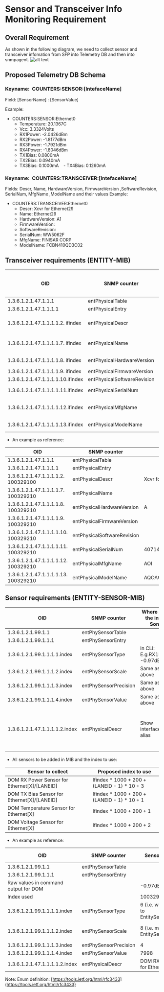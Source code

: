 # Sensor and Transceiver Info Monitoring Requirement
## Overall Requirement
As shown in the following diagram, we need to collect sensor and transceiver infomation from SFP into Telemetry DB and then into snmpagent.
![alt text](https://github.com/Azure/SONiC/blob/gh-pages/doc/SensorMonitor.PNG)

## Proposed Telemetry DB Schema    
### Keyname:  COUNTERS:SENSOR:[IntefaceName]
Field: [SensorName] : [SensorValue]

Example: 
- COUNTERS:SENSOR:Ethernet0
    - Temperature: 20.1367C
    - Vcc: 3.3324Volts
    - RX1Power: -2.0426dBm
    - RX2Power: -1.8177dBm
    - RX3Power: -1.7921dBm
    - RX4Power: -1.8046dBm 
    - TX1Bias: 0.0800mA
    - TX2Bias: 0.0940mA
    - TX3Bias: 0.1000mA
    - TX4Bias: 0.1260mA
    
### Keyname:  COUNTERS:TRANSCEIVER:[IntefaceName]
Fields: Descr, Name, HardwareVersion, FirmwareVersion ,SoftwareRevision, SerialNum, MfgName ,ModelName and their values
Example:
- COUNTERS:TRANSCEIVER:Ethernet0
    - Descr: Xcvr for Ethernet29
    - Name: Ethernet29
    - HardwareVersion: A1
    - FirmwareVersion:
    - SoftwareRevision:
    - SerialNum: WW5062F
    - MfgName: FINISAR CORP
    - ModelName: FCBN410QD3C02

## Transceiver requirements (ENTITY-MIB)

| OID | SNMP counter | Where to get the info in Sonic. | Example: |
| --- | --- | --- | --- |
| 1.3.6.1.2.1.47.1.1.1 | entPhysicalTable |   |   |
| 1.3.6.1.2.1.47.1.1.1.1 | entPhysicalEntry |   |   |
| 1.3.6.1.2.1.47.1.1.1.1.2. ifindex | entPhysicalDescr | Show interfaces alias | Xcvr for Ethernet29 |
| 1.3.6.1.2.1.47.1.1.1.1.7. ifindex | entPhysicalName | Show interfaces alias | Ethernet29/1 |
| 1.3.6.1.2.1.47.1.1.1.1.8. ifindex | entPhysicalHardwareVersion | Vendor Rev in CLI | A1 |
| 1.3.6.1.2.1.47.1.1.1.1.9. ifindex | entPhysicalFirmwareVersion | Skipped |   |
| 1.3.6.1.2.1.47.1.1.1.1.10.ifindex | entPhysicalSoftwareRevision | Skipped |   |
| 1.3.6.1.2.1.47.1.1.1.1.11.ifindex | entPhysicalSerialNum | Vendor SN in CLI | WW5062F |
| 1.3.6.1.2.1.47.1.1.1.1.12.ifindex | entPhysicalMfgName | Vendor Name in CLI | FINISAR CORP |
| 1.3.6.1.2.1.47.1.1.1.1.13.ifindex | entPhysicalModelName | Vendor PN in CLI | FCBN410QD3C02 |

- An example as reference:

| OID | SNMP counter | Value |
| --- | --- | --- |
| 1.3.6.1.2.1.47.1.1.1 | entPhysicalTable |   |
| 1.3.6.1.2.1.47.1.1.1.1 | entPhysicalEntry |   |
| 1.3.6.1.2.1.47.1.1.1.1.2. 100329100 | entPhysicalDescr | Xcvr for Ethernet29 |
| 1.3.6.1.2.1.47.1.1.1.1.7. 100329210 | entPhysicalName |   |
| 1.3.6.1.2.1.47.1.1.1.1.8. 100329210 | entPhysicalHardwareVersion | A |
| 1.3.6.1.2.1.47.1.1.1.1.9. 100329210 | entPhysicalFirmwareVersion |   |
| 1.3.6.1.2.1.47.1.1.1.1.10. 100329210 | entPhysicalSoftwareRevision |   |
| 1.3.6.1.2.1.47.1.1.1.1.11. 100329210 | entPhysicalSerialNum | 40714F20112 |
| 1.3.6.1.2.1.47.1.1.1.1.12. 100329210 | entPhysicalMfgName | AOI |
| 1.3.6.1.2.1.47.1.1.1.1.13. 100329210 | entPhysicalModelName | AQOA9N09ADLN0720 |

## Sensor requirements (ENTITY-SENSOR-MIB)

| OID | SNMP counter | Where to get the info in Sonic. | Example: |
| --- | --- | --- | --- |
| 1.3.6.1.2.1.99.1.1 | entPhySensorTable |   |   |
| 1.3.6.1.2.1.99.1.1.1 | entPhySensorEntry |   |   |
| 1.3.6.1.2.1.99.1.1.1.1.index | entPhySensorType | In CLI: E.g.RX1Power: -0.97dBm | 6 |
| 1.3.6.1.2.1.99.1.1.1.2.index | entPhySensorScale | Same as above | 8 |
| 1.3.6.1.2.1.99.1.1.1.3.index | entPhySensorPrecision | Same as above | 4 |
| 1.3.6.1.2.1.99.1.1.1.4.index | entPhySensorValue | Same as above | 7998 |
| 1.3.6.1.2.1.47.1.1.1.1.2.index | entPhysicalDescr | Show interfaces alias | DOM RX Power Sensor for DOM RX Power Sensor for Ethernet29/1 |

- All sensors to be added in MIB and the index to use:

| Sensor to collect | Proposed index to use |
| --- | --- |
| DOM RX Power Sensor for Ethernet[X]/[LANEID] | Ifindex \* 1000 + 200 + (LANEID - 1) \* 10 + 3 |
| DOM TX Bias Sensor for Ethernet[X]/[LANEID] | Ifindex \* 1000 + 200 + (LANEID - 1) \* 10 + 1 |
| DOM Temperature Sensor for Ethernet[X] | Ifindex \* 1000 + 200 + 1 |
| DOM Voltage Sensor for Ethernet[X] | Ifindex \* 1000 + 200 + 2 |

- An example as reference:

| OID | SNMP counter | Sensor 1 RX Power | Sensor 2 TX Bias Sensor | Sensor 3 Temperature | Sensor 4 Voltage |
| --- | --- | --- | --- | --- | --- |
| 1.3.6.1.2.1.99.1.1 | entPhySensorTable |   |   |   |   |
| 1.3.6.1.2.1.99.1.1.1 | entPhySensorEntry |   |   |   |   |
| Raw values in command output for DOM |   | -0.97dBm | 4.44mA | 25.39 | 3.37 Volts |
| Index used |   | 100329213 | 100329221 | 100329201 | 100329202 |
| 1.3.6.1.2.1.99.1.1.1.1.index | entPhySensorType |  6   (i.e.  watts according to EntitySensorDataType) | 5 (i.e.  amperes according to EntitySensorDataType) |  8   (i.e.  Celsius according to EntitySensorDataType) |  6   (i.e.  voltsDC according to EntitySensorDataType) |
| 1.3.6.1.2.1.99.1.1.1.2.index | entPhySensorScale |  8  (i.e.  milli according to EntitySensorDataScale) |  8  (i.e.  milli according to EntitySensorDataScale) |  9  (i.e.  units according to EntitySensorDataScale) |  9  (i.e.  units according to EntitySensorDataScale) |
| 1.3.6.1.2.1.99.1.1.1.3.index | entPhySensorPrecision |  4 | 2 | 1 | 2 |
| 1.3.6.1.2.1.99.1.1.1.4.index | entPhySensorValue | 7998 | 444 | 25.4 | 337 |
| 1.3.6.1.2.1.47.1.1.1.1.2.index | entPhysicalDescr | DOM RX Power Sensor for Ethernet29/1 | DOM RX Power Sensor for Ethernet29/1 | DOM Temperature Sensor for Ethernet29 | DOM Voltage Sensor for Ethernet29 |

Note: Enum definition:   [https://tools.ietf.org/html/rfc3433](https://tools.ietf.org/html/rfc3433)
